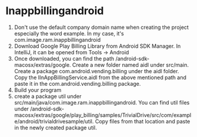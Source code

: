 # Inappbillingandroid

1. Don't use the default company domain name when creating the project especially the word example. In my case, it's com.image.ram.inappbillingandroid 
2. Download Google Play Billing Library from Android SDK Manager. In IntelliJ, it can be opened from Tools -> Android
3. Once downloaded, you can find the path /android-sdk-macosx/extras/google. Create a new folder named aidl under src/main. Create a package com.android.vending.billing under the aidl folder. Copy the IInAppBillingService.aidl from the above mentioned path and paste it in the com.android.vending.billing package.
4. Build your program
5. create a package util under src/main/java/com.image.ram.inappbillingandroid. You can find util files under /android-sdk-macosx/extras/google/play_billing/samples/TrivialDrive/src/com/example/android/trivialdrivesample/util. Copy files from that location and paste in the newly created package util.
